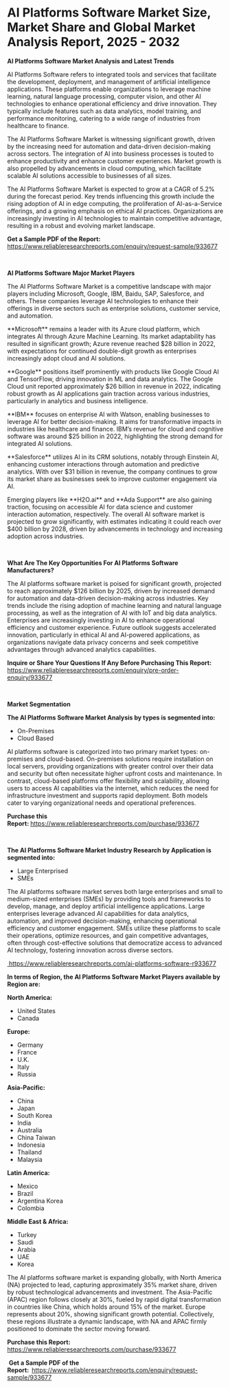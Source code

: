 <p><h1>AI Platforms Software Market Size, Market Share and Global Market Analysis Report, 2025 - 2032</h1></p><p><strong>AI Platforms Software Market Analysis and Latest Trends</strong></p>
<p><p>AI Platforms Software refers to integrated tools and services that facilitate the development, deployment, and management of artificial intelligence applications. These platforms enable organizations to leverage machine learning, natural language processing, computer vision, and other AI technologies to enhance operational efficiency and drive innovation. They typically include features such as data analytics, model training, and performance monitoring, catering to a wide range of industries from healthcare to finance.</p><p>The AI Platforms Software Market is witnessing significant growth, driven by the increasing need for automation and data-driven decision-making across sectors. The integration of AI into business processes is touted to enhance productivity and enhance customer experiences. Market growth is also propelled by advancements in cloud computing, which facilitate scalable AI solutions accessible to businesses of all sizes.</p><p>The AI Platforms Software Market is expected to grow at a CAGR of 5.2% during the forecast period. Key trends influencing this growth include the rising adoption of AI in edge computing, the proliferation of AI-as-a-Service offerings, and a growing emphasis on ethical AI practices. Organizations are increasingly investing in AI technologies to maintain competitive advantage, resulting in a robust and evolving market landscape.</p></p>
<p><strong>Get a Sample PDF of the Report:&nbsp;</strong> <a href="https://www.reliableresearchreports.com/enquiry/request-sample/933677?utm_campaign=28&utm_medium=2&utm_source=Github&utm_content=ia&utm_term=18042025&utm_id=ai-platforms-software">https://www.reliableresearchreports.com/enquiry/request-sample/933677</a></p>
<p>&nbsp;</p>
<p><strong>AI Platforms Software Major Market Players</strong></p>
<p><p>The AI Platforms Software Market is a competitive landscape with major players including Microsoft, Google, IBM, Baidu, SAP, Salesforce, and others. These companies leverage AI technologies to enhance their offerings in diverse sectors such as enterprise solutions, customer service, and automation.</p><p>**Microsoft** remains a leader with its Azure cloud platform, which integrates AI through Azure Machine Learning. Its market adaptability has resulted in significant growth; Azure revenue reached $28 billion in 2022, with expectations for continued double-digit growth as enterprises increasingly adopt cloud and AI solutions.</p><p>**Google** positions itself prominently with products like Google Cloud AI and TensorFlow, driving innovation in ML and data analytics. The Google Cloud unit reported approximately $26 billion in revenue in 2022, indicating robust growth as AI applications gain traction across various industries, particularly in analytics and business intelligence.</p><p>**IBM** focuses on enterprise AI with Watson, enabling businesses to leverage AI for better decision-making. It aims for transformative impacts in industries like healthcare and finance. IBM’s revenue for cloud and cognitive software was around $25 billion in 2022, highlighting the strong demand for integrated AI solutions.</p><p>**Salesforce** utilizes AI in its CRM solutions, notably through Einstein AI, enhancing customer interactions through automation and predictive analytics. With over $31 billion in revenue, the company continues to grow its market share as businesses seek to improve customer engagement via AI.</p><p>Emerging players like **H2O.ai** and **Ada Support** are also gaining traction, focusing on accessible AI for data science and customer interaction automation, respectively. The overall AI software market is projected to grow significantly, with estimates indicating it could reach over $400 billion by 2028, driven by advancements in technology and increasing adoption across industries.</p></p>
<p>&nbsp;</p>
<p><strong>What Are The Key Opportunities For AI Platforms Software Manufacturers?</strong></p>
<p><p>The AI platforms software market is poised for significant growth, projected to reach approximately $126 billion by 2025, driven by increased demand for automation and data-driven decision-making across industries. Key trends include the rising adoption of machine learning and natural language processing, as well as the integration of AI with IoT and big data analytics. Enterprises are increasingly investing in AI to enhance operational efficiency and customer experience. Future outlook suggests accelerated innovation, particularly in ethical AI and AI-powered applications, as organizations navigate data privacy concerns and seek competitive advantages through advanced analytics capabilities.</p></p>
<p><strong>Inquire or Share Your Questions If Any Before Purchasing This Report:</strong> <a href="https://www.reliableresearchreports.com/enquiry/pre-order-enquiry/933677?utm_campaign=28&utm_medium=2&utm_source=Github&utm_content=ia&utm_term=18042025&utm_id=ai-platforms-software">https://www.reliableresearchreports.com/enquiry/pre-order-enquiry/933677</a></p>
<p>&nbsp;</p>
<p><strong>Market Segmentation</strong></p>
<p><strong>The AI Platforms Software Market Analysis by types is segmented into:</strong></p>
<p><ul><li>On-Premises</li><li>Cloud Based</li></ul></p>
<p><p>AI platforms software is categorized into two primary market types: on-premises and cloud-based. On-premises solutions require installation on local servers, providing organizations with greater control over their data and security but often necessitate higher upfront costs and maintenance. In contrast, cloud-based platforms offer flexibility and scalability, allowing users to access AI capabilities via the internet, which reduces the need for infrastructure investment and supports rapid deployment. Both models cater to varying organizational needs and operational preferences.</p></p>
<p><strong>Purchase this Report:&nbsp;</strong><a href="https://www.reliableresearchreports.com/purchase/933677?utm_campaign=28&utm_medium=2&utm_source=Github&utm_content=ia&utm_term=18042025&utm_id=ai-platforms-software">https://www.reliableresearchreports.com/purchase/933677</a></p>
<p>&nbsp;</p>
<p><strong>The AI Platforms Software Market Industry Research by Application is segmented into:</strong></p>
<p><ul><li>Large Enterprised</li><li>SMEs</li></ul></p>
<p><p>The AI platforms software market serves both large enterprises and small to medium-sized enterprises (SMEs) by providing tools and frameworks to develop, manage, and deploy artificial intelligence applications. Large enterprises leverage advanced AI capabilities for data analytics, automation, and improved decision-making, enhancing operational efficiency and customer engagement. SMEs utilize these platforms to scale their operations, optimize resources, and gain competitive advantages, often through cost-effective solutions that democratize access to advanced AI technology, fostering innovation across diverse sectors.</p></p>
<p><a href="https://www.reliableresearchreports.com/ai-platforms-software-r933677?utm_campaign=28&utm_medium=2&utm_source=Github&utm_content=ia&utm_term=18042025&utm_id=ai-platforms-software">&nbsp;https://www.reliableresearchreports.com/ai-platforms-software-r933677</a></p>
<p><strong>In terms of Region, the AI Platforms Software Market Players available by Region are:</strong></p>
<p>
    <p> <strong> North America: </strong>
        <ul>
            <li>United States</li>
            <li>Canada</li>
        </ul>
        </p> 
    <p> <strong> Europe: </strong>
        <ul>
            <li>Germany</li>
            <li>France</li>
            <li>U.K.</li>
            <li>Italy</li>
            <li>Russia</li>
        </ul>
        </p> 
    <p> <strong> Asia-Pacific: </strong>
        <ul>
            <li>China</li>
            <li>Japan</li>
            <li>South Korea</li>
            <li>India</li>
            <li>Australia</li>
            <li>China Taiwan</li>
            <li>Indonesia</li>
            <li>Thailand</li>
            <li>Malaysia</li>
        </ul>
        </p> 
    <p> <strong> Latin America: </strong>
        <ul>
            <li>Mexico</li>
            <li>Brazil</li>
            <li>Argentina Korea</li>
            <li>Colombia</li>
        </ul>
        </p> 
    <p> <strong> Middle East & Africa: </strong>
        <ul>
            <li>Turkey</li>
            <li>Saudi</li>
            <li>Arabia</li>
            <li>UAE</li>
            <li>Korea</li>
        </ul>
    </p>
    </p>
<p><p>The AI platforms software market is expanding globally, with North America (NA) projected to lead, capturing approximately 35% market share, driven by robust technological advancements and investment. The Asia-Pacific (APAC) region follows closely at 30%, fueled by rapid digital transformation in countries like China, which holds around 15% of the market. Europe represents about 20%, showing significant growth potential. Collectively, these regions illustrate a dynamic landscape, with NA and APAC firmly positioned to dominate the sector moving forward.</p></p>
<p><strong>Purchase this Report: </strong><a href="https://www.reliableresearchreports.com/purchase/933677?utm_campaign=28&utm_medium=2&utm_source=Github&utm_content=ia&utm_term=18042025&utm_id=ai-platforms-software">https://www.reliableresearchreports.com/purchase/933677</a></p>
<p>&nbsp;<strong>Get a Sample PDF of the Report:&nbsp;&nbsp;</strong><a href="https://www.reliableresearchreports.com/enquiry/request-sample/933677?utm_campaign=28&utm_medium=2&utm_source=Github&utm_content=ia&utm_term=18042025&utm_id=ai-platforms-software">https://www.reliableresearchreports.com/enquiry/request-sample/933677</a></p>
<p><strong></strong></p>
<p><p></p><p></p><p></p></p>